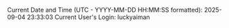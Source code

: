 Current Date and Time (UTC - YYYY-MM-DD HH:MM:SS formatted): 2025-09-04 23:33:03
Current User's Login: luckyaiman
